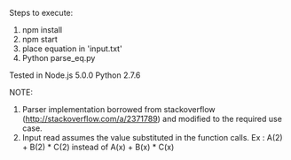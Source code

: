 Steps to execute:

1. npm install
2. npm start
3. place equation in 'input.txt'
4. Python parse_eq.py

Tested in
Node.js 5.0.0
Python 2.7.6

NOTE:

1. Parser implementation borrowed from stackoverflow (http://stackoverflow.com/a/2371789) and modified to the required use case.
2. Input read assumes the value substituted in the function calls. Ex : A(2) + B(2) * C(2) instead of A(x) + B(x) * C(x) 
